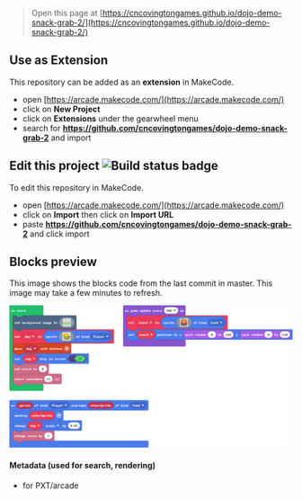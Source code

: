  


> Open this page at [https://cncovingtongames.github.io/dojo-demo-snack-grab-2/](https://cncovingtongames.github.io/dojo-demo-snack-grab-2/)

## Use as Extension

This repository can be added as an **extension** in MakeCode.

* open [https://arcade.makecode.com/](https://arcade.makecode.com/)
* click on **New Project**
* click on **Extensions** under the gearwheel menu
* search for **https://github.com/cncovingtongames/dojo-demo-snack-grab-2** and import

## Edit this project ![Build status badge](https://github.com/cncovingtongames/dojo-demo-snack-grab-2/workflows/MakeCode/badge.svg)

To edit this repository in MakeCode.

* open [https://arcade.makecode.com/](https://arcade.makecode.com/)
* click on **Import** then click on **Import URL**
* paste **https://github.com/cncovingtongames/dojo-demo-snack-grab-2** and click import

## Blocks preview

This image shows the blocks code from the last commit in master.
This image may take a few minutes to refresh.

![A rendered view of the blocks](https://github.com/cncovingtongames/dojo-demo-snack-grab-2/raw/master/.github/makecode/blocks.png)

#### Metadata (used for search, rendering)

* for PXT/arcade
<script src="https://makecode.com/gh-pages-embed.js"></script><script>makeCodeRender("{{ site.makecode.home_url }}", "{{ site.github.owner_name }}/{{ site.github.repository_name }}");</script>
